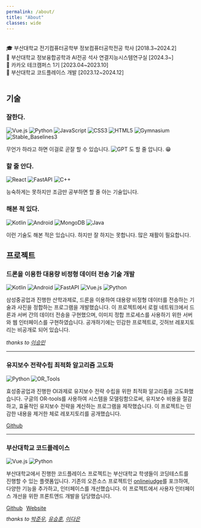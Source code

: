 ```yaml
---
permalink: /about/
title: "About"
classes: wide
---
```


<div style="display: flex; align-items: center; margin: 20px 0;">
<div>
    <ul style="list-style-type: none; padding-left: 0;">
      <li>🎓 부산대학교 전기컴퓨터공학부 정보컴퓨터공학전공 학사 [2018.3~2024.2]</li>
      <li>📄 부산대학교 정보융합공학과 AI전공 석사 연결지능시스템연구실 [2024.3~]</li>
      <li>🍪 카카오 테크캠퍼스 1기 [2023.04~2023.10]</li>
      <li>💼 부산대학교 코드플레이스 개발 [2023.12~2024.12]</li>
    </ul>
  </div>
</div>

## 기술

### 잘한다.

![Vue.js](https://img.shields.io/badge/Vue.js-4FC08D?style=for-the-badge&logo=vue.js&logoColor=white)
![Python](https://img.shields.io/badge/Python-3776AB?style=for-the-badge&logo=python&logoColor=white)
![JavaScript](https://img.shields.io/badge/JavaScript-F7DF1E?style=for-the-badge&logo=javascript&logoColor=black)
![CSS3](https://img.shields.io/badge/CSS3-1572B6?style=for-the-badge&logo=css3&logoColor=white)
![HTML5](https://img.shields.io/badge/HTML5-E34F26?style=for-the-badge&logo=html5&logoColor=white)
![Gymnasium](https://img.shields.io/badge/Gymnasium-0081A5?style=for-the-badge&logo=openai&logoColor=white)
![Stable_Baselines3](https://img.shields.io/badge/Stable_Baselines3-007ACC?style=for-the-badge&logo=python&logoColor=white)

무언가 하라고 하면 이걸로 곧잘 할 수 있습니다. ![GPT](https://img.shields.io/badge/GPT-412991?style=for-the-badge&logo=openai&logoColor=white) 도 할 줄 압니다. 😁

### 할 줄 안다.

![React](https://img.shields.io/badge/React-61DAFB?style=for-the-badge&logo=react&logoColor=black)
![FastAPI](https://img.shields.io/badge/FastAPI-009688?style=for-the-badge&logo=fastapi&logoColor=white)
![C++](https://img.shields.io/badge/C++-00599C?style=for-the-badge&logo=cplusplus&logoColor=white)

능숙하게는 못하지만 조금만 공부하면 할 줄 아는 기술입니다.

### 해본 적 있다.

![Kotlin](https://img.shields.io/badge/Kotlin-7F52FF?style=for-the-badge&logo=kotlin&logoColor=white)
![Android](https://img.shields.io/badge/Android-3DDC84?style=for-the-badge&logo=android&logoColor=white)
![MongoDB](https://img.shields.io/badge/MongoDB-47A248?style=for-the-badge&logo=mongodb&logoColor=white)
![Java](https://img.shields.io/badge/Java-007396?style=for-the-badge&logo=java&logoColor=white)

이런 기술도 해본 적은 있습니다. 하지만 잘 하지는 못합니다. 많은 재활이 필요합니다.

## 프로젝트

### 드론을 이용한 대용량 비정형 데이터 전송 기술 개발

![Kotlin](https://img.shields.io/badge/Kotlin-7F52FF?style=for-the-badge&logo=kotlin&logoColor=white)
![Android](https://img.shields.io/badge/Android-3DDC84?style=for-the-badge&logo=android&logoColor=white)
![FastAPI](https://img.shields.io/badge/FastAPI-009688?style=for-the-badge&logo=fastapi&logoColor=white)
![Vue.js](https://img.shields.io/badge/Vue.js-4FC08D?style=for-the-badge&logo=vue.js&logoColor=white)
![Python](https://img.shields.io/badge/Python-3776AB?style=for-the-badge&logo=python&logoColor=white)

삼성중공업과 진행한 산학과제로, 드론을 이용하여 대용량 비정형 데이터를 전송하는 기술과 사진을 정합하는 프로그램을 개발했습니다. 이 프로젝트에서 로컬 네트워크에서 드론과 서버 간의 데이터 전송을 구현했으며, 이미지 정합 프로세스를 사용하기 위한 서버와 웹 인터페이스를 구현하였습니다. 공개하기에는 민감한 프로젝트로, 깃허브 레포지토리는 비공개로 되어 있습니다.

<div style="margin-top: 10px; font-style: italic;">
  thanks to <a href="https://github.com/Joomen">이승민</a>
</div>

---

### 유지보수 전략수립 최적화 알고리즘 고도화

![Python](https://img.shields.io/badge/Python-3776AB?style=for-the-badge&logo=python&logoColor=white)
![OR_Tools](https://img.shields.io/badge/OR_Tools-4285F4?style=for-the-badge&logo=google&logoColor=white)

효성중공업과 진행한 OI과제로 유지보수 전략 수립을 위한 최적화 알고리즘을 고도화했습니다. 구글의 OR-tools를 사용하여 시스템을 모델링함으로써, 유지보수 비용을 절감하고, 효율적인 유지보수 전략을 계산하는 프로그램을 제작했습니다. 이 프로젝트는 민감한 내용을 제거한 체로 레포지토리를 공개했습니다.

<div style="display: flex; gap: 10px; margin-top: 10px;">
  <a href="https://github.com/minmunui/optimizer_product">Github</a>
</div>

---

### 부산대학교 코드플레이스

![Vue.js](https://img.shields.io/badge/Vue.js-4FC08D?style=for-the-badge&logo=vue.js&logoColor=white)
![Python](https://img.shields.io/badge/Python-3776AB?style=for-the-badge&logo=python&logoColor=white)

부산대학교에서 진행한 코드플레이스 프로젝트는 부산대학교 학생들이 코딩테스트를 진행할 수 있는 플랫폼입니다. 기존의 오픈소스 프로젝트인 [onlinejudge](https://github.com/QingdaoU/OnlineJudge)를 포크하여, 다양한 기능을 추가하고, 인터페이스를 개선했습니다. 이 프로젝트에서 사용자 인터페이스 개선을 위한 프론트앤드 개발을 담당했습니다.

<div style="display: flex; gap: 10px; margin-top: 10px;">
  <a href="https://github.com/pnu-code-place/code-place">Github</a>
  <a href="https://code.pusan.ac.kr/">Website</a>
</div>

<div style="margin-top: 10px; font-style: italic;">
  thanks to 
  <a href="https://github.com/Boksam">박준우</a>, 
  <a href="https://github.com/hunsy9">유승훈</a>, 
  <a href="https://github.com/llddang">이다은</a>
</div>
